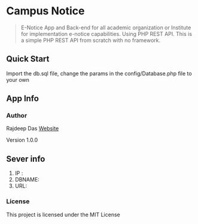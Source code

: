 # Campus Notice

> E-Notice  App and Back-end for all  academic organization or Institute for implementation e-notice capabilities.
> Using PHP REST API.
> This is a simple PHP REST API from scratch with no framework.

## Quick Start

Import the db.sql file, change the params in the config/Database.php file to your own

## App Info

### Author
Rajdeep Das [Website](https://rajdeep-das.github.io)

Version
1.0.0

## Sever info
1. IP : 
2. DBNAME:
3. URL:



### License
This project is licensed under the MIT License